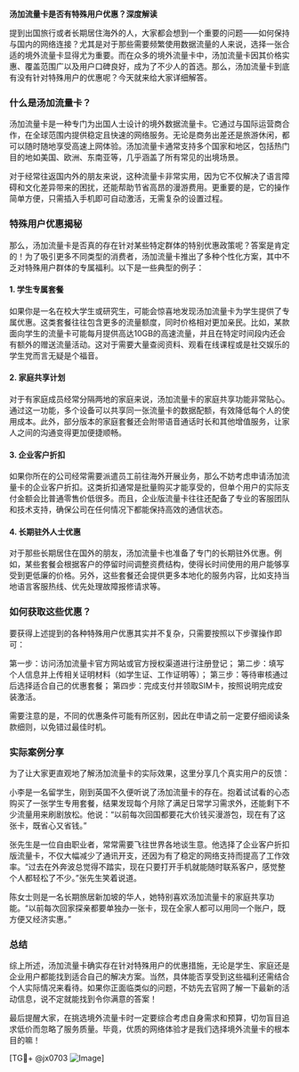 **汤加流量卡是否有特殊用户优惠？深度解读**

提到出国旅行或者长期居住海外的人，大家都会想到一个重要的问题——如何保持与国内的网络连接？尤其是对于那些需要频繁使用数据流量的人来说，选择一张合适的境外流量卡显得尤为重要。而在众多的境外流量卡中，汤加流量卡因其价格实惠、覆盖范围广以及用户口碑良好，成为了不少人的首选。那么，汤加流量卡到底有没有针对特殊用户的优惠呢？今天就来给大家详细解答。

### 什么是汤加流量卡？

汤加流量卡是一种专门为出国人士设计的境外数据流量卡。它通过与国际运营商合作，在全球范围内提供稳定且快速的网络服务。无论是商务出差还是旅游休闲，都可以随时随地享受高速上网体验。汤加流量卡通常支持多个国家和地区，包括热门目的地如美国、欧洲、东南亚等，几乎涵盖了所有常见的出境场景。

对于经常往返国内外的朋友来说，这种流量卡非常实用，因为它不仅解决了语言障碍和文化差异带来的困扰，还能帮助节省高昂的漫游费用。更重要的是，它的操作简单方便，只需插入手机即可自动激活，无需复杂的设置过程。

### 特殊用户优惠揭秘

那么，汤加流量卡是否真的存在针对某些特定群体的特别优惠政策呢？答案是肯定的！为了吸引更多不同类型的消费者，汤加流量卡推出了多种个性化方案，其中不乏对特殊用户群体的专属福利。以下是一些典型的例子：

#### 1. **学生专属套餐**
如果你是一名在校大学生或研究生，可能会惊喜地发现汤加流量卡为学生提供了专属优惠。这类套餐往往包含更多的流量额度，同时价格相对更加亲民。比如，某款面向学生的流量卡可能每月提供高达10GB的高速流量，并且在特定时间段内还会有额外的赠送流量活动。这对于需要大量查阅资料、观看在线课程或是社交娱乐的学生党而言无疑是个福音。

#### 2. **家庭共享计划**
对于有家庭成员经常分隔两地的家庭来说，汤加流量卡的家庭共享功能非常贴心。通过这一功能，多个设备可以共享同一张流量卡的数据配额，有效降低每个人的使用成本。此外，部分版本的家庭套餐还会附带语音通话时长和其他增值服务，让家人之间的沟通变得更加便捷顺畅。

#### 3. **企业客户折扣**
如果你所在的公司经常需要派遣员工前往海外开展业务，那么不妨考虑申请汤加流量卡的企业客户折扣。这类折扣通常是批量购买才能享受的，但单个用户的实际支付金额会比普通零售价低很多。而且，企业版流量卡往往还配备了专业的客服团队和技术支持，确保公司在任何情况下都能保持高效的通信状态。

#### 4. **长期驻外人士优惠**
对于那些长期居住在国外的朋友，汤加流量卡也准备了专门的长期驻外优惠。例如，某些套餐会根据客户的停留时间调整资费结构，使得长时间使用的用户能够享受到更低廉的价格。另外，这些套餐还会提供更多本地化的服务内容，比如支持当地语言客服热线、优先处理故障报修请求等。

### 如何获取这些优惠？

要获得上述提到的各种特殊用户优惠其实并不复杂，只需要按照以下步骤操作即可：

第一步：访问汤加流量卡官方网站或官方授权渠道进行注册登记；
第二步：填写个人信息并上传相关证明材料（如学生证、工作证明等）；
第三步：等待审核通过后选择适合自己的优惠套餐；
第四步：完成支付并领取SIM卡，按照说明完成安装激活。

需要注意的是，不同的优惠条件可能有所区别，因此在申请之前一定要仔细阅读条款细则，以免错过最佳时机。

### 实际案例分享

为了让大家更直观地了解汤加流量卡的实际效果，这里分享几个真实用户的反馈：

小李是一名留学生，刚到英国不久便听说了汤加流量卡的存在。抱着试试看的心态购买了一张学生专用套餐，结果发现每个月除了满足日常学习需求外，还能剩下不少流量用来刷剧放松。他说：“以前每次回国都要花大价钱买漫游包，现在有了这张卡，既省心又省钱。”

张先生是一位自由职业者，常常需要飞往世界各地谈生意。他选择了企业客户折扣版流量卡，不仅大幅减少了通讯开支，还因为有了稳定的网络支持而提高了工作效率。“过去在外奔波总觉得不踏实，现在只要打开手机就能随时联系客户，感觉整个人都轻松了不少。”张先生笑着说道。

陈女士则是一名长期旅居新加坡的华人，她特别喜欢汤加流量卡的家庭共享功能。“以前每次回家探亲都要单独办一张卡，现在全家人都可以用同一个账户，既方便又经济实惠。”

### 总结

综上所述，汤加流量卡确实存在针对特殊用户的优惠措施，无论是学生、家庭还是企业用户都能找到适合自己的解决方案。当然，具体能否享受到这些福利还需结合个人实际情况来看待。如果你正面临类似的问题，不妨先去官网了解一下最新的活动信息，说不定就能找到令你满意的答案！

最后提醒大家，在挑选境外流量卡时一定要综合考虑自身需求和预算，切勿盲目追求低价而忽略了服务质量。毕竟，优质的网络体验才是我们选择境外流量卡的根本目的嘛！

[TG💪+ @jx0703 ![Image](https://github.com/user-attachments/assets/dbca1d08-cadb-493c-b0ec-ad6f7a83f270)]